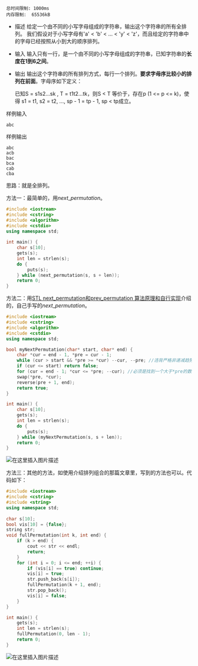 ```
总时间限制: 1000ms
内存限制:  65536kB
```
- 描述
    给定一个由不同的小写字母组成的字符串，输出这个字符串的所有全排列。 我们假设对于小写字母有'a' < 'b' < ... < 'y' < 'z'，而且给定的字符串中的字母已经按照从小到大的顺序排列。 
- 输入
    输入只有一行，是一个由不同的小写字母组成的字符串，已知字符串的**长度在1到6之间**。
- 输出
    输出这个字符串的所有排列方式，每行一个排列。**要求字母序比较小的排列在前面**。字母序如下定义：

    已知S = s1s2...sk , T = t1t2...tk，则S < T 等价于，存在p (1 <= p <= k)，使得
    s1 = t1, s2 = t2, ..., sp - 1 = tp - 1, sp < tp成立。

样例输入
```
abc
```
样例输出
```
abc
acb
bac
bca
cab
cba 
```

思路：就是全排列。

方法一：最简单的，用$next\_permutation$。
```cpp
#include <iostream>
#include <cstring>
#include <algorithm>
#include <cstdio> 
using namespace std;
 
int main() {
	char s[10];
	gets(s);
	int len = strlen(s);
	do {
		puts(s);	
	} while (next_permutation(s, s + len));
	return 0;
}
```
方法二：用[STL next_permutation和prev_permutation 算法原理和自行实现](https://blog.csdn.net/myRealization/article/details/104803834)介绍的，自己手写的$next\_permutation$。

```cpp
#include <iostream>
#include <cstring>
#include <algorithm>
#include <cstdio> 
using namespace std;

bool myNextPermutation(char* start, char* end) {
	char *cur = end - 1, *pre = cur - 1;
	while (cur > start && *pre >= *cur) --cur, --pre; //违背严格非递减趋势 
	if (cur <= start) return false;
	for (cur = end - 1; *cur <= *pre; --cur); //必须是找到一个大于*pre的数 
	swap(*pre, *cur); 
	reverse(pre + 1, end);
	return true;
}

int main() {
	char s[10];
	gets(s);
	int len = strlen(s);
	do {
		puts(s);	
	} while (myNextPermutation(s, s + len));
	return 0;
}
```
![在这里插入图片描述](https://img-blog.csdnimg.cn/20200312132211650.png)

方法三：其他的方法，如使用介绍排列组合的那篇文章里，写到的方法也可以。代码如下：
```cpp
#include <iostream>
#include <cstring>
#include <string>  
using namespace std;
 
char s[10];
bool vis[10] = {false};
string str;
void fullPermutation(int k, int end) {
	if (k > end) {
		cout << str << endl;
		return;
	}
	for (int i = 0; i <= end; ++i) {
		if (vis[i] == true) continue;
		vis[i] = true;
		str.push_back(s[i]);
		fullPermutation(k + 1, end);
		str.pop_back();
		vis[i] = false;
	}
}

int main() { 
	gets(s);
	int len = strlen(s);
	fullPermutation(0, len - 1); 
	return 0;
}
```
![在这里插入图片描述](https://img-blog.csdnimg.cn/20200312132807873.png)

